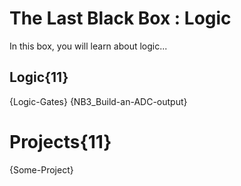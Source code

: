 # The Last Black Box : Logic
In this box, you will learn about logic...

## Logic{11}
{Logic-Gates}
{NB3_Build-an-ADC-output}

# Projects{11}
{Some-Project}
